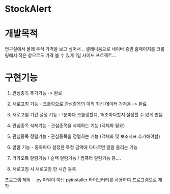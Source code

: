 # StockAlert


# 개발목적

연구실에서 몰래 주식 가격을 보고 싶어서 .. 셀레니움으로 네이버 증권 홈페이지를 크롤링해서 작은 창으로도 가격 볼 수 있게 1일 사이드 프로젝트...


# 구현기능

1) 관심종목 추가기능 -> 완료
2) 새로고침 기능 - 크롤링으로 관심종목의 이외 최신 데이터 가져옴 -> 완료
3) 새로고침 기간 설정 기능 - 1분마다 크롤링할지, 15초마다할지 설정할 수 있게 만듬
4) 관심종목 삭제기능 - 관심종목을 삭제하는 기능 (객체화 필요)
5) 관심종목 정렬기능 - 관심종목을 정렬하는 기능 (객체화 및 보조지표 추가해야함)

6) 알람 기능 - 종목마다 설정한 특정 금액에 다다르면 알람 울리는 기능
7) 카카오톡 알람기능 / 슬랙 알람기능 / 컴퓨터 알람기능 등....
8) 새로고침 시 새로고침 한 시간 등록

프로그램 제작 - .py 파일이 아닌 pyinstaller 라이브러리를 사용하여 프로그램으로 제작
